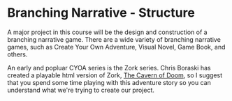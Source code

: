 # Branching Narrative - Structure
A major project in this course will be the design and construction of a branching narrative game.  There are a wide variety of branching narrative games, such as Create Your Own Adventure, Visual Novel, Game Book, and others.

An early and popluar CYOA series is the Zork series.  Chris Boraski has created a playable html version of Zork, [The Cavern of Doom](http://boraski.com/zork/index.html), so I suggest that you spend some time playing with this adventure story so you can understand what we're trying to create our project. 


